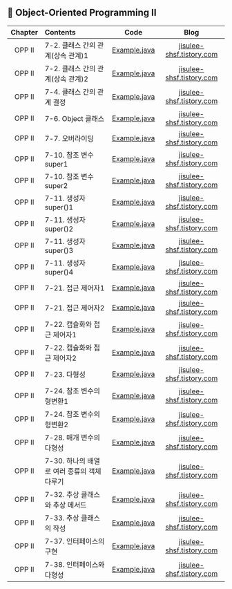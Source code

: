 ####
## 📌 Object-Oriented Programming II
|Chapter|Contents|Code|Blog|
|:---:|:---|:---:|:---:|
|OPP II|7-2. 클래스 간의 관계(상속 관계)1|[Example.java](./_02_Example1.java)|[jisulee-shsf.tistory.com](https://jisulee-shsf.tistory.com/257)|
|OPP II|7-2. 클래스 간의 관계(상속 관계)2|[Example.java](./_02_Example2.java)|[jisulee-shsf.tistory.com](https://jisulee-shsf.tistory.com/257)|
|OPP II|7-4. 클래스 간의 관계 결정|[Example.java](./_04_Example.java)|[jisulee-shsf.tistory.com](https://jisulee-shsf.tistory.com/259)|
|OPP II|7-6. Object 클래스|[Example.java](./_06_Example.java)|[jisulee-shsf.tistory.com](https://jisulee-shsf.tistory.com/263)|
|OPP II|7-7. 오버라이딩|[Example.java](./_07_Example.java)|[jisulee-shsf.tistory.com](https://jisulee-shsf.tistory.com/264)|
|OPP II|7-10. 참조 변수 super1|[Example.java](./_10_Example1.java)|[jisulee-shsf.tistory.com](https://jisulee-shsf.tistory.com/265)|
|OPP II|7-10. 참조 변수 super2|[Example.java](./_10_Example2.java)|[jisulee-shsf.tistory.com](https://jisulee-shsf.tistory.com/265)|
|OPP II|7-11. 생성자 super()1|[Example.java](./_11_Example1.java)|[jisulee-shsf.tistory.com](https://jisulee-shsf.tistory.com/265)|
|OPP II|7-11. 생성자 super()2|[Example.java](./_11_Example2.java)|[jisulee-shsf.tistory.com](https://jisulee-shsf.tistory.com/265)|
|OPP II|7-11. 생성자 super()3|[Example.java](./_11_Example3.java)|[jisulee-shsf.tistory.com](https://jisulee-shsf.tistory.com/265)|
|OPP II|7-11. 생성자 super()4|[Example.java](./_11_Example4.java)|[jisulee-shsf.tistory.com](https://jisulee-shsf.tistory.com/265)|
|OPP II|7-21. 접근 제어자1|[Example.java](./chap_07_21_Example1/Parent.java)|[jisulee-shsf.tistory.com](https://jisulee-shsf.tistory.com/270)|
|OPP II|7-21. 접근 제어자2|[Example.java](./chap_07_21_Example2/Example.java)|[jisulee-shsf.tistory.com](https://jisulee-shsf.tistory.com/270)|
|OPP II|7-22. 캡슐화와 접근 제어자1|[Example.java](./_22_Example1.java)|[jisulee-shsf.tistory.com](https://jisulee-shsf.tistory.com/272)|
|OPP II|7-22. 캡슐화와 접근 제어자2|[Example.java](./_22_Example2.java)|[jisulee-shsf.tistory.com](https://jisulee-shsf.tistory.com/272)|
|OPP II|7-23. 다형성|[Example.java](./_23_Example.java)|[jisulee-shsf.tistory.com](https://jisulee-shsf.tistory.com/273)|
|OPP II|7-24. 참조 변수의 형변환1|[Example.java](./_24_Example1.java)|[jisulee-shsf.tistory.com](https://jisulee-shsf.tistory.com/274)|
|OPP II|7-24. 참조 변수의 형변환2|[Example.java](./_24_Example2.java)|[jisulee-shsf.tistory.com](https://jisulee-shsf.tistory.com/274)|
|OPP II|7-28. 매개 변수의 다형성|[Example.java](./_28_Example.java)|[jisulee-shsf.tistory.com](https://jisulee-shsf.tistory.com/276)|
|OPP II|7-30. 하나의 배열로 여러 종류의 객체 다루기|[Example.java](./_30_Example.java)|[jisulee-shsf.tistory.com](https://jisulee-shsf.tistory.com/277)|
|OPP II|7-32. 추상 클래스와 추상 메서드|[Example.java](./_32_Example.java)|[jisulee-shsf.tistory.com](https://jisulee-shsf.tistory.com/282)|
|OPP II|7-33. 추상 클래스의 작성|[Example.java](./_33_Example.java)|[jisulee-shsf.tistory.com](https://jisulee-shsf.tistory.com/283)|
|OPP II|7-37. 인터페이스의 구현|[Example.java](./_37_Example.java)|[jisulee-shsf.tistory.com](https://jisulee-shsf.tistory.com/284)|
|OPP II|7-38. 인터페이스와 다형성|[Example.java](./_38_Example.java)|[jisulee-shsf.tistory.com](https://jisulee-shsf.tistory.com/286)|
####
